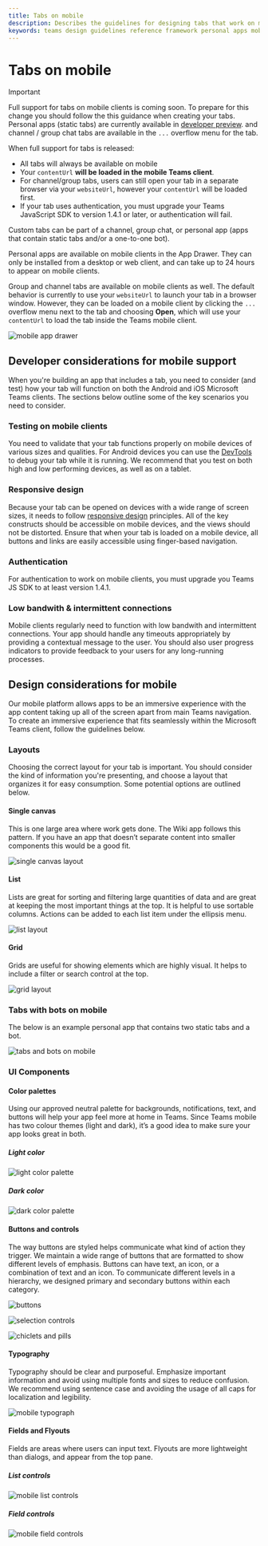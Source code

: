 ```yaml
---
title: Tabs on mobile
description: Describes the guidelines for designing tabs that work on mobile.
keywords: teams design guidelines reference framework personal apps mobile tabs
---
```

# Tabs on mobile

> [!Important]
> Full support for tabs on mobile clients is coming soon. To prepare for this change you should follow the this guidance when creating your tabs. Personal apps (static tabs) are currently available in [developer preview](~/resources/dev-preview/developer-preview-intro.md). and channel / group chat tabs are available in the `...` overflow menu for the tab.
>
> When full support for tabs is released:
>
> * All tabs will always be available on mobile
> * Your `contentUrl` **will be loaded in the mobile Teams client**.
> * For channel/group tabs, users can still open your tab in a separate browser via your `websiteUrl`, however your `contentUrl` will be loaded first.
> * If your tab uses authentication, you must upgrade your Teams JavaScript SDK to version 1.4.1 or later, or authentication will fail.

Custom tabs can be part of a channel, group chat, or personal app (apps that contain static tabs and/or a one-to-one bot).

Personal apps are available on mobile clients in the App Drawer. They can only be installed from a desktop or web client, and can take up to 24 hours to appear on mobile clients.

Group and channel tabs are available on mobile clients as well. The default behavior is currently to use your `websiteUrl` to launch your tab in a browser window. However, they can be loaded on a mobile client by clicking the `...` overflow menu next to the tab and choosing **Open**, which will use your `contentUrl` to load the tab inside the Teams mobile client.

![mobile app drawer](~/assets/images/app-drawer.png)

## Developer considerations for mobile support

When you're building an app that includes a tab, you need to consider (and test) how your tab will function on both the Android and iOS Microsoft Teams clients. The sections below outline some of the key scenarios you need to consider.

### Testing on mobile clients

You need to validate that your tab functions properly on mobile devices of various sizes and qualities. For Android devices you can use the [DevTools](~/resources/dev-preview/developer-preview-tools.md) to debug your tab while it is running. We recommend that you test on both high and low performing devices, as well as on a tablet.

### Responsive design

Because your tab can be opened on devices with a wide range of screen sizes, it needs to follow [responsive design](https://www.w3schools.com/html/html_responsive.asp) principles. All of the key constructs should be accessible on mobile devices, and the views should not be distorted. Ensure that when your tab is loaded on a mobile device, all buttons and links are easily accessible using finger-based navigation.

### Authentication

For authentication to work on mobile clients, you must upgrade you Teams JS SDK to at least version 1.4.1.

### Low bandwith & intermittent connections

Mobile clients regularly need to function with low bandwith and intermittent connections. Your app should handle any timeouts appropriately by providing a contextual message to the user. You should also user progress indicators to provide feedback to your users for any long-running processes.

## Design considerations for mobile

Our mobile platform allows apps to be an immersive experience with the app content taking up all of the screen apart from main Teams navigation. To create an immersive experience that fits seamlessly within the Microsoft Teams client, follow the guidelines below.

### Layouts

Choosing the correct layout for your tab is important. You should consider the kind of information you're presenting, and choose a layout that organizes it for easy consumption. Some potential options are outlined below.

#### Single canvas

This is one large area where work gets done. The Wiki app follows this pattern. If you have an app that doesn’t separate content into smaller components this would be a good fit.

![single canvas layout](~/assets/images/mobile-single-canvas.png)

#### List

Lists are great for sorting and filtering large quantities of data and are great at keeping the most important things at the top. It is helpful to use sortable columns. Actions can be added to each list item under the ellipsis menu.

![list layout](~/assets/images/mobile-list.png)

#### Grid

Grids are useful for showing elements which are highly visual. It helps to include a filter or search control at the top.

![grid layout](~/assets/images/mobile-grid.png)

### Tabs with bots on mobile

The below is an example personal app that contains two static tabs and a bot.

![tabs and bots on mobile](~/assets/images/mobile-tab-with-bot.png)

### UI Components

#### Color palettes

Using our approved neutral palette for backgrounds, notifications, text, and buttons will help your app feel more at home in Teams. Since Teams mobile has two colour themes (light and dark), it’s a good idea to make sure your app looks great in both.

##### Light color

![light color palette](~/assets/images/light-color.png)

##### Dark color

![dark color palette](~/assets/images/dark-color.png)

#### Buttons and controls

The way buttons are styled helps communicate what kind of action they trigger. We maintain a wide range of buttons that are formatted to show different levels of emphasis. Buttons can have text, an icon, or a combination of text and an icon. To communicate different levels in a hierarchy, we designed primary and secondary buttons within each category.

![buttons](~/assets/images/buttons.png)

![selection controls](~/assets/images/selection-controls.png)

![chiclets and pills](~/assets/images/chiclets-and-pills.png)

#### Typography

Typography should be clear and purposeful. Emphasize important information and avoid using multiple fonts and sizes to reduce confusion. We recommend using sentence case and avoiding the usage of all caps for localization and legibility.

![mobile typograph](~/assets/images/mobile-typography.png)

#### Fields and Flyouts

Fields are areas where users can input text. Flyouts are more lightweight than dialogs, and appear from the top pane.

##### List controls

![mobile list controls](~/assets/images/mobile-list-controls.png)

##### Field controls

![mobile field controls](~/assets/images/mobile-field-controls.png)
